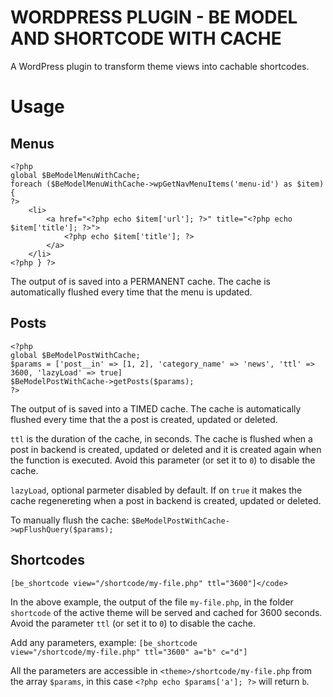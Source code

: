 WORDPRESS PLUGIN - BE MODEL AND SHORTCODE WITH CACHE
============================================
A WordPress plugin to transform theme views into cachable shortcodes.

Usage
====================

Menus
--------------------
```
<?php
global $BeModelMenuWithCache;
foreach ($BeModelMenuWithCache->wpGetNavMenuItems('menu-id') as $item) {
?>
    <li>
        <a href="<?php echo $item['url']; ?>" title="<?php echo $item['title']; ?>">
            <?php echo $item['title']; ?>
        </a>
    </li>
<?php } ?>
```

The output of is saved into a PERMANENT cache.
The cache is automatically flushed every time that the menu is updated.

Posts
--------------------
```
<?php
global $BeModelPostWithCache;
$params = ['post__in' => [1, 2], 'category_name' => 'news', 'ttl' => 3600, 'lazyLoad' => true]
$BeModelPostWithCache->getPosts($params);
?>

```

The output of is saved into a TIMED cache.
The cache is automatically flushed every time that the a post is created, updated or deleted.

`ttl` is the duration of the cache, in seconds.
The cache is flushed when a post in backend is created, updated or deleted and it is created again when the function is executed.
Avoid this parameter (or set it to `0`) to disable the cache.

`lazyLoad`, optional parmeter disabled by default.
If on `true` it makes the cache regenereting when a post in backend is created, updated or deleted.

To manually flush the cache: ```$BeModelPostWithCache->wpFlushQuery($params);```

Shortcodes
--------------------
```[be_shortcode view="/shortcode/my-file.php" ttl="3600"]</code>```

In the above example, the output of the file `my-file.php`, in the folder `shortcode` of the active theme will be served and cached for 3600 seconds.
Avoid the parameter `ttl` (or set it to `0`) to disable the cache.

Add any parameters, example:
<code>[be_shortcode view="/shortcode/my-file.php" ttl="3600" a="b" c="d"]</code>

All the parameters are accessible in `<theme>/shortcode/my-file.php` from the array `$params`, in this case `<?php echo $params['a']; ?>` will return `b`.
 